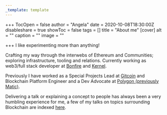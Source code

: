 ```yaml
---
_template: template
---
```



+++
TocOpen = false
author = "Angela"
date = 2020-10-08T18:30:00Z
disableshare = true
showToc = false
tags = []
title = "About me"
[cover]
alt = ""
caption = ""
image = ""

+++
I like experimenting more than anything!

Crafting my way through the interwebs of Ethereum and Communities; exploring infrastructure, tooling and relations. Currently working as web3/full stack developer at [Bonfire](https://trybonfire.xyz) and [Kernel](https://kernel.community/en/).

Previously I have worked as a Special Projects Lead at [Gitcoin](https://gitcoin.co) and Blockchain Platform Engineer and a Dev Advocate at [Polygon (previously Matic)](https://polygon.technology/).

Delivering a talk or explaining a concept to people has always been a very humbling experience for me, a few of my talks on topics surrounding Blockchain are indexed [here](/tags/speaking).
